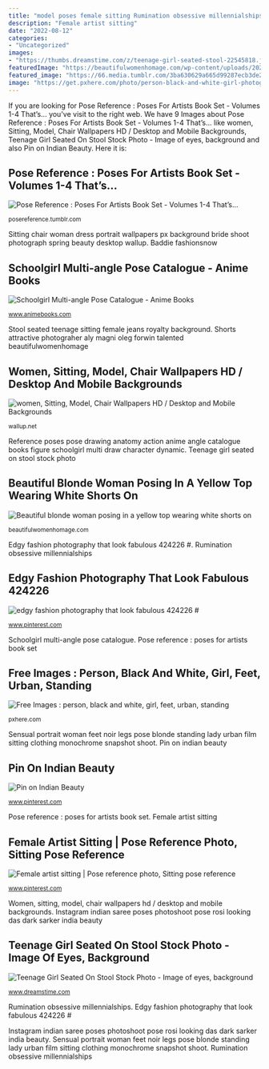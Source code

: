 ```yaml
---
title: "model poses female sitting Rumination obsessive millennialships"
description: "Female artist sitting"
date: "2022-08-12"
categories:
- "Uncategorized"
images:
- "https://thumbs.dreamstime.com/z/teenage-girl-seated-stool-22545818.jpg"
featuredImage: "https://beautifulwomenhomage.com/wp-content/uploads/2020/01/adult-attractive-beautiful-beauty-2684843-scaled.jpg"
featured_image: "https://66.media.tumblr.com/3ba630629a665d99287ecb3de2023e1c/tumblr_o9nv099YDr1usw5e0o3_640.jpg"
image: "https://get.pxhere.com/photo/person-black-and-white-girl-photography-feet-urban-standing-portrait-model-sitting-fashion-black-monochrome-lady-blonde-dress-women-legs-photograph-pose-snapshot-beautiful-body-beautiful-woman-sensual-photo-shoot-monochrome-photography-portrait-photography-film-noir-vintage-clothing-1374558.jpg"
---
```


If you are looking for Pose Reference : Poses For Artists Book Set - Volumes 1-4 That’s... you've visit to the right web. We have 9 Images about Pose Reference : Poses For Artists Book Set - Volumes 1-4 That’s... like women, Sitting, Model, Chair Wallpapers HD / Desktop and Mobile Backgrounds, Teenage Girl Seated On Stool Stock Photo - Image of eyes, background and also Pin on Indian Beauty. Here it is:

## Pose Reference : Poses For Artists Book Set - Volumes 1-4 That’s...

![Pose Reference : Poses For Artists Book Set - Volumes 1-4 That’s...](https://66.media.tumblr.com/3ba630629a665d99287ecb3de2023e1c/tumblr_o9nv099YDr1usw5e0o3_640.jpg "Pose reference : poses for artists book set")

<small>posereference.tumblr.com</small>

Sitting chair woman dress portrait wallpapers px background bride shoot photograph spring beauty desktop wallup. Baddie fashionsnow

## Schoolgirl Multi-angle Pose Catalogue - Anime Books

![Schoolgirl Multi-angle Pose Catalogue - Anime Books](https://sep.yimg.com/ca/I/animebooks-com_2271_1512256612.jpg "Sensual portrait woman feet noir legs pose blonde standing lady urban film sitting clothing monochrome snapshot shoot")

<small>www.animebooks.com</small>

Stool seated teenage sitting female jeans royalty background. Shorts attractive photograher aly magni oleg forwin talented beautifulwomenhomage

## Women, Sitting, Model, Chair Wallpapers HD / Desktop And Mobile Backgrounds

![women, Sitting, Model, Chair Wallpapers HD / Desktop and Mobile Backgrounds](https://wallup.net/wp-content/uploads/2016/05/13/343153-women-sitting-model-chair.jpg "Sensual portrait woman feet noir legs pose blonde standing lady urban film sitting clothing monochrome snapshot shoot")

<small>wallup.net</small>

Reference poses pose drawing anatomy action anime angle catalogue books figure schoolgirl multi draw character dynamic. Teenage girl seated on stool stock photo

## Beautiful Blonde Woman Posing In A Yellow Top Wearing White Shorts On

![Beautiful blonde woman posing in a yellow top wearing white shorts on](https://beautifulwomenhomage.com/wp-content/uploads/2020/01/adult-attractive-beautiful-beauty-2684843-scaled.jpg "Shorts attractive photograher aly magni oleg forwin talented beautifulwomenhomage")

<small>beautifulwomenhomage.com</small>

Edgy fashion photography that look fabulous 424226 #. Rumination obsessive millennialships

## Edgy Fashion Photography That Look Fabulous 424226 #

![edgy fashion photography that look fabulous 424226 #](https://i.pinimg.com/736x/fa/43/46/fa434679a022232bc8da7852ba777f1b.jpg "Rumination obsessive millennialships")

<small>www.pinterest.com</small>

Schoolgirl multi-angle pose catalogue. Pose reference : poses for artists book set

## Free Images : Person, Black And White, Girl, Feet, Urban, Standing

![Free Images : person, black and white, girl, feet, urban, standing](https://get.pxhere.com/photo/person-black-and-white-girl-photography-feet-urban-standing-portrait-model-sitting-fashion-black-monochrome-lady-blonde-dress-women-legs-photograph-pose-snapshot-beautiful-body-beautiful-woman-sensual-photo-shoot-monochrome-photography-portrait-photography-film-noir-vintage-clothing-1374558.jpg "Schoolgirl multi-angle pose catalogue")

<small>pxhere.com</small>

Sensual portrait woman feet noir legs pose blonde standing lady urban film sitting clothing monochrome snapshot shoot. Pin on indian beauty

## Pin On Indian Beauty

![Pin on Indian Beauty](https://i.pinimg.com/736x/64/f7/c4/64f7c4e3565c0cebbc5a18a2e1622f7a.jpg "Pin on indian beauty")

<small>www.pinterest.com</small>

Pose reference : poses for artists book set. Female artist sitting

## Female Artist Sitting | Pose Reference Photo, Sitting Pose Reference

![Female artist sitting | Pose reference photo, Sitting pose reference](https://i.pinimg.com/736x/a6/c9/18/a6c918a1c9faf4c1a596b08493dcb3dc.jpg "Free images : person, black and white, girl, feet, urban, standing")

<small>www.pinterest.com</small>

Women, sitting, model, chair wallpapers hd / desktop and mobile backgrounds. Instagram indian saree poses photoshoot pose rosi looking das dark sarker india beauty

## Teenage Girl Seated On Stool Stock Photo - Image Of Eyes, Background

![Teenage Girl Seated On Stool Stock Photo - Image of eyes, background](https://thumbs.dreamstime.com/z/teenage-girl-seated-stool-22545818.jpg "Baddie fashionsnow")

<small>www.dreamstime.com</small>

Rumination obsessive millennialships. Edgy fashion photography that look fabulous 424226 #

Instagram indian saree poses photoshoot pose rosi looking das dark sarker india beauty. Sensual portrait woman feet noir legs pose blonde standing lady urban film sitting clothing monochrome snapshot shoot. Rumination obsessive millennialships

